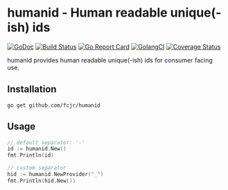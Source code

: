 # humanid - Human readable unique(-ish) ids
[![GoDoc][doc-img]][doc] [![Build Status][ci-img]][ci] [![Go Report Card][report-card-img]][report-card] [![GolangCI][golangci-img]][golangci] [![Coverage Status][cov-img]][cov]

humanid provides human readable unique(-ish) ids for consumer facing use.

## Installation

`go get github.com/fcjr/humanid`

## Usage

```go
// default separator: '-'
id := humanid.New()
fmt.Println(id)

// custom separator
hid := humanid.NewProvider("_")
fmt.Println(hid.New())
```

[doc-img]: https://img.shields.io/static/v1?label=godoc&message=reference&color=blue
[doc]: https://pkg.go.dev/github.com/fcjr/humanid?tab=doc
[ci-img]: https://travis-ci.org/fcjr/humanid.svg?branch=master
[ci]: https://travis-ci.org/fcjr/humanid
[report-card-img]: https://goreportcard.com/badge/github.com/fcjr/humanid
[report-card]: https://goreportcard.com/report/github.com/fcjr/humanid
[golangci-img]: https://golangci.com/badges/github.com/fcjr/humanid.svg
[golangci]: https://golangci.com/r/github.com/fcjr/humanid
[cov-img]: https://codecov.io/gh/fcjr/humanid/branch/master/graph/badge.svg
[cov]: https://codecov.io/gh/fcjr/humanid